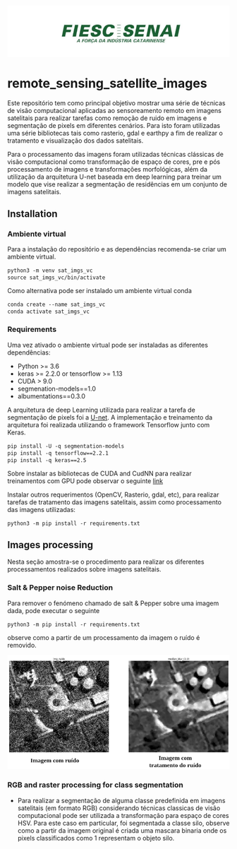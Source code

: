 ![Documentação - Swagger](docs/readme/images/logo_senai.png)

# remote_sensing_satellite_images

Este repositório tem como principal objetivo mostrar uma série de técnicas de visão computacional aplicadas ao sensoreamento remoto em imagens satelitais para realizar tarefas como remoção de ruido em imagens e segmentação de pixels em diferentes cenários. Para isto foram utilizadas uma série bibliotecas tais como rasterio, gdal e earthpy a fim de realizar o tratamento e visualização dos dados satelitais.  

Para o processamento das imagens foram utilizadas técnicas clássicas de visão computacional como transformação de espaço de cores, pre e pós processamento de imagens e transformações morfológicas, além da utilização da arquitetura U-net baseada em deep learning para treinar um modelo que vise realizar a segmentação de residências em um conjunto de imagens satelitais.

## Installation

### Ambiente virtual
Para a instalação do repositório e as dependências recomenda-se criar um ambiente virtual. 

```
python3 -m venv sat_imgs_vc
source sat_imgs_vc/bin/activate
```
Como alternativa pode ser instalado um ambiente virtual conda 

```
conda create --name sat_imgs_vc
conda activate sat_imgs_vc
```
### Requirements
Uma vez ativado o ambiente virtual pode ser instaladas as diferentes dependências:  

  - Python >= 3.6
  - keras >= 2.2.0 or tensorflow >= 1.13
  - CUDA > 9.0
  - segmenation-models==1.0
  - albumentations==0.3.0 

A arquitetura de deep Learning  utilizada para realizar a tarefa de segmentação de pixels foi a [U-net](https://arxiv.org/abs/1505.04597). A implementação e treinamento da arquitetura foi realizada utilizando
o framework Tensorflow junto com Keras. 

```
pip install -U -q segmentation-models
pip install -q tensorflow==2.2.1
pip install -q keras==2.5
```
Sobre instalar as bibliotecas de CUDA and CudNN para realizar treinamentos com GPU pode observar o seguinte [link](https://santhoshpkumar.github.io/Cuda-Install-and-Setup/)
 

Instalar outros requerimentos (OpenCV, Rasterio, gdal, etc), para realizar tarefas de tratamento das imagens satelitais, assim como processamento das imagens utilizadas: 

```
python3 -m pip install -r requirements.txt
```
## Images processing
Nesta seção amostra-se o procedimento para realizar os diferentes processamentos realizados sobre imagens satelitais. 

### Salt & Pepper noise Reduction

Para remover o fenómeno chamado de salt & Pepper sobre uma imagem dada, pode executar o seguinte

```
python3 -m pip install -r requirements.txt
```
observe como a partir de um processamento da imagem o ruído é removido. 

![Documentação - Swagger](docs/readme/images/img_ruido_sp.png)

### RGB and raster processing for class segmentation

- Para realizar a segmentação de alguma classe predefinida em imagens satelitais (em formato RGB) considerando técnicas classicas de visão computacional pode ser utilizada a transformação para espaço de cores HSV. Para este caso em particular, foi segmentada a classe silo, observe como a partir da imagem original é criada uma mascara binaria onde os pixels classificados como 1 representam o objeto silo.  









